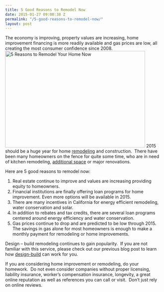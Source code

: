 ```yaml
---
title: 5 Good Reasons to Remodel Now
date: 2015-01-27 09:00:38 Z
permalink: "/5-good-reasons-to-remodel-now/"
layout: post
---
```


The economy is improving, property values are increasing, home improvement financing is more readily available and gas prices are low, all creating the most consumer confidence since 2008.
<img class="alignright size-full wp-image-2741" src="http://murraylampert.com/wp-content/uploads/20141231_131123.jpg" alt="5 Reasons to Remodel Your Home Now" width="450" height="310" />
2015 should be a huge year for home <a href="http://murraylampert.com/remodel/" target="_blank">remodeling</a> and construction.  There have been many homeowners on the fence for quite some time, who are in need of kitchen remodeling, <a title="San Diego Room Additions" href="http://murraylampert.com/san-diego-room-additions/" target="_blank">additional space</a> or major renovations.

Here are 5 good reasons to remodel now:
<ol>
	<li>Real estate continue to improve and values are increasing providing equity to homeowners.</li>
	<li>Financial institutions are finally offering loan programs for home improvement. Even more options will be available in 2015.</li>
	<li>There are many incentives in California for energy efficient remodeling, water conservation and solar.</li>
	<li>In addition to rebates and tax credits, there are several loan programs centered around energy efficiency and water conservation.</li>
	<li>Gas prices continue to drop and are predicted to be low through 2015. The savings in gas alone for most homeowners is enough to make a monthly payment for remodeling or home improvements.</li>
</ol>
Design – build remodeling continues to gain popularity.  If you are not familiar with this service, please check out our previous blog post to learn how <a title="Why Choose Design-Build For Your Home Project?" href="http://murraylampert.com/why-choose-design-build-for-your-home-project/" target="_blank">design-build</a> can work for you.

If you are considering home improvement or remodeling, do your homework.  Do not even consider companies without proper licensing, liability insurance, worker’s compensation insurance, longevity, a great online reputation as well as references you can call or visit.  Don’t just rely on online reviews.

